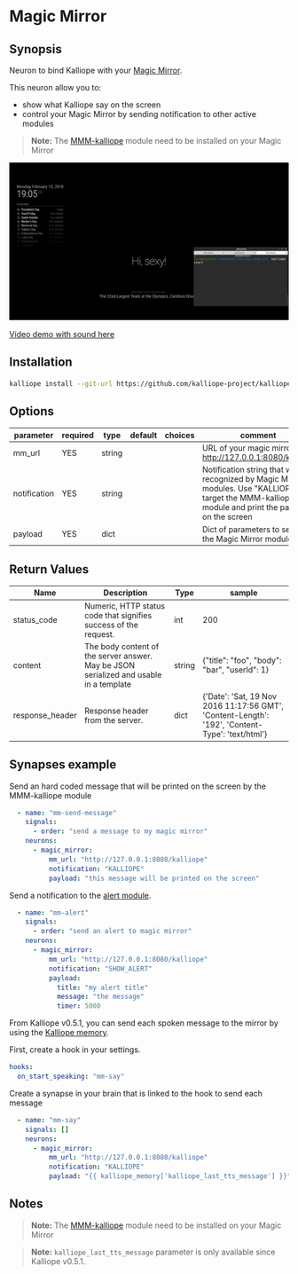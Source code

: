 # Magic Mirror

## Synopsis

Neuron to bind Kalliope with your [Magic Mirror](https://magicmirror.builders/).

This neuron allow you to:
- show what Kalliope say on the screen
- control your Magic Mirror by sending notification to other active modules

>**Note:** The [MMM-kalliope](https://github.com/kalliope-project/MMM-kalliope) module need to be installed on your Magic Mirror

![Demo](images/kalliope_neuron_magic_mirror_demo.gif)

[Video demo with sound here](https://youtu.be/QHwctPbJ2ZY)

## Installation
```bash
kalliope install --git-url https://github.com/kalliope-project/kalliope_neuron_magic_mirror.git
```

## Options

| parameter    | required | type   | default | choices | comment                                                                                                                                                   |
|--------------|----------|--------|---------|---------|-----------------------------------------------------------------------------------------------------------------------------------------------------------|
| mm_url       | YES      | string |         |         | URL of your magic mirror. E.g: http://127.0.0.1:8080/kalliope                                                                                             |
| notification | YES      | string |         |         | Notification string that will be recognized by Magic Mirror modules. Use "KALLIOPE" to target the MMM-kalliope module and print the payload on the screen |
| payload      | YES      | dict   |         |         | Dict of parameters to send to the Magic Mirror module                                                                                                     |


## Return Values

| Name            | Description                                                                            | Type   | sample                                                                                          |
|-----------------|----------------------------------------------------------------------------------------|--------|-------------------------------------------------------------------------------------------------|
| status_code     | Numeric, HTTP status code that signifies success of the request.                       | int    | 200                                                                                             |
| content         | The body content of the server answer. May be JSON serialized and usable in a template | string | {"title": "foo", "body": "bar", "userId": 1}                                                    |
| response_header | Response header from the server.                                                       | dict   | {'Date': 'Sat, 19 Nov 2016 11:17:56 GMT', 'Content-Length': '192', 'Content-Type': 'text/html'} |


## Synapses example

Send an hard coded message that will be printed on the screen by the MMM-kalliope module
```yml
  - name: "mm-send-message"
    signals:
      - order: "send a message to my magic mirror"
    neurons:
      - magic_mirror:
          mm_url: "http://127.0.0.1:8080/kalliope"
          notification: "KALLIOPE"
          payload: "this message will be printed on the screen"
```

Send a notification to the [alert module](https://github.com/MichMich/MagicMirror/tree/master/modules/default/alert).
```yml
  - name: "mm-alert"
    signals:
      - order: "send an alert to magic mirror"
    neurons:
      - magic_mirror:
          mm_url: "http://127.0.0.1:8080/kalliope"
          notification: "SHOW_ALERT"
          payload:
            title: "my alert title"
            message: "the message"
            timer: 5000
```

From Kalliope v0.5.1, you can send each spoken message to the mirror by using the [Kalliope memory](https://github.com/kalliope-project/kalliope/blob/master/Docs/neurons.md#kalliope_memory-store-in-memory-a-variable-from-an-order-or-generated-from-a-neuron).

First, create a hook in your settings.
```yml
hooks:
  on_start_speaking: "mm-say"
```

Create a synapse in your brain that is linked to the hook to send each message
```yml
  - name: "mm-say"
    signals: []
    neurons:
      - magic_mirror:
          mm_url: "http://127.0.0.1:8080/kalliope"
          notification: "KALLIOPE"
          payload: "{{ kalliope_memory['kalliope_last_tts_message'] }}"
```

## Notes

>**Note:** The [MMM-kalliope](https://github.com/kalliope-project/MMM-kalliope) module need to be installed on your Magic Mirror

>**Note:** `kalliope_last_tts_message` parameter is only available since Kalliope v0.5.1.
